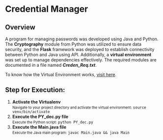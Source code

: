 <h1>Credential Manager</h1>

<h2>Overview</h2>
<p>
A program for managing passwords was developed using Java and Python. The <strong>Cryptography</strong> module from Python was utilized to ensure data security, and the <strong>Flask</strong> framework was deployed to establish connectivity between Python and Java using API. Additionally, a <strong>virtual environment</strong> was set up to manage dependencies effectively. The required modules are documented in a file named <strong><em>Creden_Req.txt</em></strong>.
</p>

<p>
  To know how the Virtual Environment works, <a href="https://www.freecodecamp.org/news/how-to-setup-virtual-environments-in-python/" target="_blank">visit here</a>.
</p>

<h2>Step for Execution:</h2>
<ol>
  <li>
    <strong>Activate the Virtualenv</strong><br>
    <small>Navigate to your project directory and activate the virtual environment:</small>
    <code>source venv/bin/activate</code>
  </li>
  <li>
    <strong>Execute the PY_dec.py file</strong><br>
    <small>Execute the Python script:</small>
    <code>python PY_dec.py</code>
  </li>
  <li>
    <strong>Execute the Main.java file</strong><br>
    <small>Execute the Java main program:</small>
    <code>javac Main.java && java Main</code>
  </li>
</ol>

